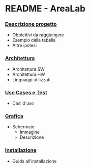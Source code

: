# README - AreaLab

### [Descrizione progetto](DescrizioneProgetto.md)
- Obbiettivi da raggiungere
- Esempio della tabella
- Altre ipotesi

### [Architettura](Architettura.md)
- Architettura SW
- Architettura HW
- Linguaggi utilizzati

### [Use Cases e Test](UseCasesProgetto.md)
- Casi d'uso

### [Grafica](Grafica.md)
- Schermate
  - Immagine
  - Descrizione

### [Installazione](Installazione.md)
- Guida all'installazione
